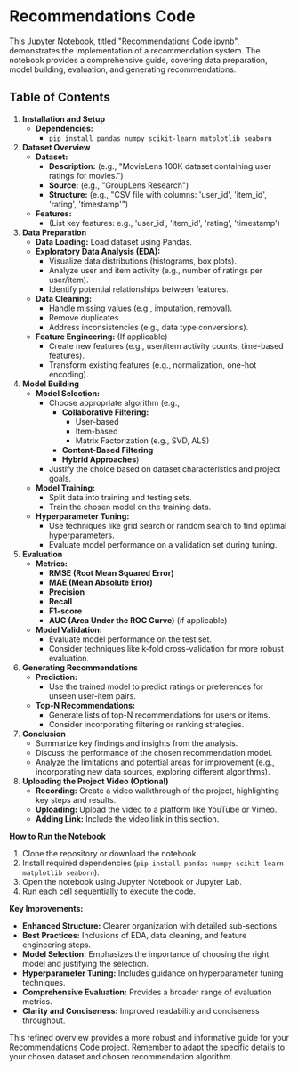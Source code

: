 # Recommendations Code

This Jupyter Notebook, titled "Recommendations Code.ipynb", demonstrates the implementation of a recommendation system. The notebook provides a comprehensive guide, covering data preparation, model building, evaluation, and generating recommendations.

## Table of Contents

1. **Installation and Setup**
    - **Dependencies:**
        - `pip install pandas numpy scikit-learn matplotlib seaborn` 
2. **Dataset Overview**
    - **Dataset:** 
        - **Description:** (e.g., "MovieLens 100K dataset containing user ratings for movies.") 
        - **Source:** (e.g., "GroupLens Research")
        - **Structure:** (e.g., "CSV file with columns: 'user_id', 'item_id', 'rating', 'timestamp'")
    - **Features:** 
        - (List key features: e.g., 'user_id', 'item_id', 'rating', 'timestamp')
3. **Data Preparation**
    - **Data Loading:** Load dataset using Pandas.
    - **Exploratory Data Analysis (EDA):**
        - Visualize data distributions (histograms, box plots).
        - Analyze user and item activity (e.g., number of ratings per user/item).
        - Identify potential relationships between features.
    - **Data Cleaning:**
        - Handle missing values (e.g., imputation, removal).
        - Remove duplicates.
        - Address inconsistencies (e.g., data type conversions).
    - **Feature Engineering:** (If applicable)
        - Create new features (e.g., user/item activity counts, time-based features).
        - Transform existing features (e.g., normalization, one-hot encoding).
4. **Model Building**
    - **Model Selection:**
        - Choose appropriate algorithm (e.g., 
            - **Collaborative Filtering:** 
                - User-based 
                - Item-based 
                - Matrix Factorization (e.g., SVD, ALS)
            - **Content-Based Filtering** 
            - **Hybrid Approaches**)
        - Justify the choice based on dataset characteristics and project goals.
    - **Model Training:**
        - Split data into training and testing sets.
        - Train the chosen model on the training data.
    - **Hyperparameter Tuning:**
        - Use techniques like grid search or random search to find optimal hyperparameters.
        - Evaluate model performance on a validation set during tuning.
5. **Evaluation**
    - **Metrics:**
        - **RMSE (Root Mean Squared Error)**
        - **MAE (Mean Absolute Error)**
        - **Precision**
        - **Recall**
        - **F1-score**
        - **AUC (Area Under the ROC Curve)** (if applicable)
    - **Model Validation:**
        - Evaluate model performance on the test set.
        - Consider techniques like k-fold cross-validation for more robust evaluation.
6. **Generating Recommendations**
    - **Prediction:** 
        - Use the trained model to predict ratings or preferences for unseen user-item pairs.
    - **Top-N Recommendations:**
        - Generate lists of top-N recommendations for users or items. 
        - Consider incorporating filtering or ranking strategies.
7. **Conclusion**
    - Summarize key findings and insights from the analysis.
    - Discuss the performance of the chosen recommendation model.
    - Analyze the limitations and potential areas for improvement (e.g., incorporating new data sources, exploring different algorithms).
8. **Uploading the Project Video (Optional)**
    - **Recording:** Create a video walkthrough of the project, highlighting key steps and results.
    - **Uploading:** Upload the video to a platform like YouTube or Vimeo.
    - **Adding Link:** Include the video link in this section.

**How to Run the Notebook**

1. Clone the repository or download the notebook.
2. Install required dependencies (`pip install pandas numpy scikit-learn matplotlib seaborn`).
3. Open the notebook using Jupyter Notebook or Jupyter Lab.
4. Run each cell sequentially to execute the code.

**Key Improvements:**

- **Enhanced Structure:** Clearer organization with detailed sub-sections.
- **Best Practices:** Inclusions of EDA, data cleaning, and feature engineering steps.
- **Model Selection:** Emphasizes the importance of choosing the right model and justifying the selection.
- **Hyperparameter Tuning:** Includes guidance on hyperparameter tuning techniques.
- **Comprehensive Evaluation:** Provides a broader range of evaluation metrics.
- **Clarity and Conciseness:** Improved readability and conciseness throughout.

This refined overview provides a more robust and informative guide for your Recommendations Code project. Remember to adapt the specific details to your chosen dataset and chosen recommendation algorithm.
